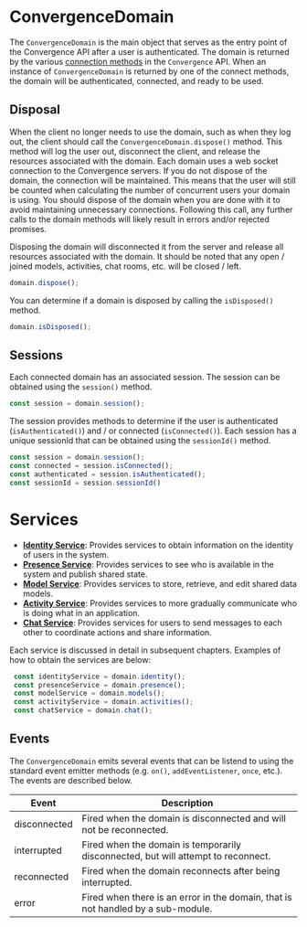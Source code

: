 # ConvergenceDomain

The `ConvergenceDomain` is the main object that serves as the entry point of the Convergence API after a user is authenticated. The domain is returned by the various [connection methods](/authentication/overview.html) in the `Convergence` API. When an instance of `ConvergenceDomain` is returned by one of the connect methods, the domain will be authenticated, connected, and ready to be used.


## Disposal
When the client no longer needs to use the domain, such as when they log out, the client should call the `ConvergenceDomain.dispose()` method.  This method will log the user out, disconnect the client, and release the resources associated with the domain.  Each domain uses a web socket connection to the Convergence servers. If you do not dispose of the domain, the connection will be maintained. This means that the user will still be counted when calculating the number of concurrent users your domain is using. You should dispose of the domain when you are done with it to avoid maintaining unnecessary connections. Following this call, any further calls to the domain methods will likely result in errors and/or rejected promises.

Disposing the domain will disconnected it from the server and release all resources associated with the domain. It should be noted that any open / joined models, activities, chat rooms, etc. will be closed / left.

```js
domain.dispose();
```

You can determine if a domain is disposed by calling the `isDisposed()` method.

```js
domain.isDisposed();
```

## Sessions
Each connected domain has an associated session. The session can be obtained using the `session()` method.
```js
const session = domain.session();
```

The session provides methods to determine if the user is authenticated (`isAuthenticated()`) and / or connected (`isConnected()`). Each session has a unique sessionId that can be obtained using the `sessionId()` method.

```js
const session = domain.session();
const connected = session.isConnected();
const authenticated = session.isAuthenticated();
const sessionId = session.sessionId()
```

# Services
* [**Identity Service**](/identity/overview.html): Provides services to obtain information on the identity of users in the system.
* [**Presence Service**](/presence/overview.html): Provides services to see who is available in the system and publish shared state.
* [**Model Service**](/models/overview.html): Provides services to store, retrieve, and edit shared data models.
* [**Activity Service**](/activities/overview.html): Provides services to more gradually communicate who is doing what in an application.
* [**Chat Service**](/chat/overview.html): Provides services for users to send messages to each other to coordinate actions and share information.

Each service is discussed in detail in subsequent chapters.  Examples of how to obtain the services are below:

```js
 const identityService = domain.identity();
 const presenceService = domain.presence();
 const modelService = domain.models();
 const activityService = domain.activities();
 const chatService = domain.chat();
```


## Events
The `ConvergenceDomain` emits several events that can be listend to using the standard event emitter methods (e.g. `on()`, `addEventListener`, `once`, etc.). The events are described below.

| Event | Description |
| --- | --- |
| disconnected | Fired when the domain is disconnected and will not be reconnected. |
| interrupted | Fired when the domain is temporarily disconnected, but will attempt to reconnect. |
| reconnected | Fired when the domain reconnects after being interrupted. |
| error | Fired when there is an error in the domain, that is not handled by a sub-module. |
